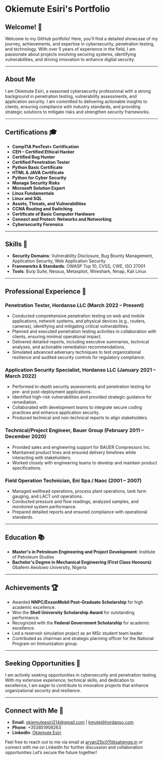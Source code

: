 # Okiemute Esiri's Portfolio

## Welcome! 👋

Welcome to my GitHub portfolio! Here, you'll find a detailed showcase of my journey, achievements, and expertise in cybersecurity, penetration testing, and technology. With over 5 years of experience in the field, I am passionate about projects involving securing systems, identifying vulnerabilities, and driving innovation to enhance digital security.

---

## About Me

I am Okiemute Esiri, a seasoned cybersecurity professional with a strong background in penetration testing, vulnerability assessments, and application security. I am committed to delivering actionable insights to clients, ensuring compliance with industry standards, and providing strategic solutions to mitigate risks and strengthen security frameworks.

---

## Certifications 🎓

- **CompTIA PenTest+ Certification**
- **CEH – Certified Ethical Hacker**
- **Certified Bug Hunter**
- **Certified Penetration Tester**
- **Python Basic Certificate**
- **HTML & JAVA Certificate**
- **Python for Cyber Security**
- **Manage Security Risks**
- **Microsoft Solution Expert**
- **Linux Fundamentals**
- **Linux and SQL**
- **Assets, Threats, and Vulnerabilities**
- **CCNA Routing and Switching**
- **Certificate of Basic Computer Hardware**
- **Connect and Protect: Networks and Networking**
- **Cybersecurity Forensics**

---

## Skills 🔧

- **Security Domains**: Vulnerability Disclosure, Bug Bounty Management, Application Security, Web Application Security
- **Frameworks & Standards**: OWASP Top 10, CVSS, CWE, ISO 27001
- **Tools**: Burp Suite, Nessus, Metasploit, Wireshark, Nmap, Kali Linux

---

## Professional Experience 💼

### Penetration Tester, Hordanso LLC (March 2022 – Present)

- Conducted comprehensive penetration testing on web and mobile applications, network systems, and physical devices (e.g., routers, cameras), identifying and mitigating critical vulnerabilities.
- Planned and executed penetration testing activities in collaboration with clients, ensuring minimal operational impact.
- Delivered detailed reports, including executive summaries, technical analyses, and actionable remediation recommendations.
- Simulated advanced adversary techniques to test organizational resilience and audited security controls for regulatory compliance.

### Application Security Specialist, Hordanso LLC (January 2021 – March 2022)

- Performed in-depth security assessments and penetration testing for pre- and post-deployment applications.
- Identified high-risk vulnerabilities and provided strategic guidance for remediation.
- Collaborated with development teams to integrate secure coding practices and enhance application security.
- Produced technical and non-technical reports to align stakeholders.

### Technical/Project Engineer, Bauer Group (February 2011 – December 2020)

- Provided sales and engineering support for BAUER Compressors Inc.
- Maintained product lines and ensured delivery timelines while interacting with stakeholders.
- Worked closely with engineering teams to develop and maintain product specifications.

### Field Operation Technician, Eni Spa / Naoc (2001 – 2007)

- Managed wellhead operations, process plant operations, tank farm gauging, and LACT unit operations.
- Conducted pressure and flow readings, analyzed samples, and monitored system performance.
- Prepared detailed reports and ensured compliance with operational standards.

---

## Education 📚

- **Master's in Petroleum Engineering and Project Development**: Institute of Petroleum Studies
- **Bachelor's Degree in Mechanical Engineering (First Class Honours)**: Obafemi Awolowo University, Nigeria

---

## Achievements 🏆

- Awarded **NNPC/ExxonMobil Post-Graduate Scholarship** for high academic excellence.
- Won the **Shell University Scholarship Award** for outstanding performance.
- Recognized with the **Federal Government Scholarship** for academic excellence.
- Led a reservoir simulation project as an MSc student team leader.
- Contributed as chairman and strategic planning officer for the National Program on Immunization group.

---

## Seeking Opportunities 🌟

I am actively seeking opportunities in cybersecurity and penetration testing. With my extensive experience, technical skills, and dedication to excellence, I am eager to contribute to innovative projects that enhance organizational security and resilience.

---

## Connect with Me 📧

- **Email**: [okiemuteesiri214@gmail.com](mailto:okiemuteesiri214@gmail.com) | [kmute@hordanso.com](mailto:kmute@hordanso.com)
- **Phone**: +353851908263
- **LinkedIn**: [Okiemute Esiri](https://www.linkedin.com/in/okiemute-esiri-78b857249?lipi=urn%3Ali%3Apage%3Ad_flagship3_profile_view_base_contact_details%3BusGd4uiOSNOHZweDN9w0cw%3D%3D)

Feel free to reach out to me via email at aryan25ic011@satiengg.in or connect with me on LinkedIn for further discussion and collaboration opportunities
Let’s secure the future together!



